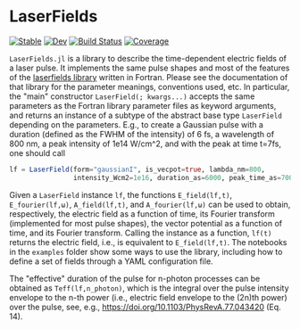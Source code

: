 # LaserFields

[![Stable](https://img.shields.io/badge/docs-stable-blue.svg)](https://jfeist.github.io/LaserFields.jl/stable/)
[![Dev](https://img.shields.io/badge/docs-dev-blue.svg)](https://jfeist.github.io/LaserFields.jl/dev/)
[![Build Status](https://github.com/jfeist/LaserFields.jl/actions/workflows/CI.yml/badge.svg?branch=main)](https://github.com/jfeist/LaserFields.jl/actions/workflows/CI.yml?query=branch%3Amain)
[![Coverage](https://codecov.io/gh/jfeist/LaserFields.jl/branch/main/graph/badge.svg)](https://codecov.io/gh/jfeist/LaserFields.jl)

`LaserFields.jl` is a library to describe the time-dependent electric fields of
a laser pulse. It implements the same pulse shapes and most of the features of
the [laserfields library](https://github.com/jfeist/laserfields) written in
Fortran. Please see the documentation of that library for the parameter
meanings, conventions used, etc. In particular, the "main" constructor
`LaserField(; kwargs...)` accepts the same parameters as the Fortran library
parameter files as keyword arguments, and returns an instance of a subtype of
the abstract base type `LaserField` depending on the parameters. E.g., to create
a Gaussian pulse with a duration (defined as the FWHM of the intensity) of 6 fs,
a wavelength of 800 nm, a peak intensity of 1e14 W/cm^2, and with the peak at
time t=7fs, one should call
```julia
lf = LaserField(form="gaussianI", is_vecpot=true, lambda_nm=800,
                intensity_Wcm2=1e16, duration_as=6000, peak_time_as=7000)
```

Given a `LaserField` instance `lf`, the functions `E_field(lf,t)`,
`E_fourier(lf,ω)`, `A_field(lf,t)`, and `A_fourier(lf,ω)` can be used to obtain,
respectively, the electric field as a function of time, its Fourier transform
(implemented for most pulse shapes), the vector potential as a function of time,
and its Fourier transform. Calling the instance as a function, `lf(t)` returns
the electric field, i.e., is equivalent to `E_field(lf,t)`. The notebooks in the
`examples` folder show some ways to use the library, including how to define a
set of fields through a YAML configuration file.

The "effective" duration of the pulse for n-photon processes can be obtained as
`Teff(lf,n_photon)`, which is the integral over the pulse intensity envelope to
the n-th power (i.e., electric field envelope to the (2n)th power) over the
pulse, see, e.g., https://doi.org/10.1103/PhysRevA.77.043420 (Eq. 14).
